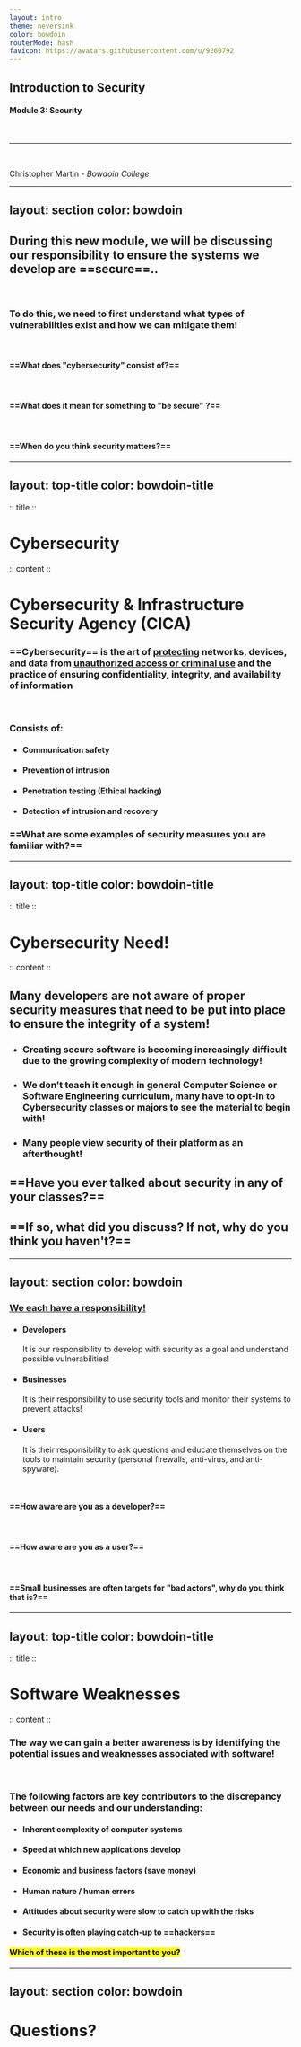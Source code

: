```yaml
---
layout: intro
theme: neversink
color: bowdoin
routerMode: hash
favicon: https://avatars.githubusercontent.com/u/9260792
---
```


## Introduction to Security <twemoji-locked />
#### Module 3: Security

<br>

<hr><br>

Christopher Martin - _Bowdoin College_ <a href="https://bowdoin.edu/" class="ns-c-iconlink"><mdi-open-in-new /></a>
<Email v="c.martin@bowdoin.edu" />

---
layout: section
color: bowdoin
---

## During this new module, we will be discussing our responsibility to ensure the systems we develop are ==secure==..

<br>

### To do this, we need to first understand what types of vulnerabilities exist and how we can mitigate them!

<br>

#### ==What does "cybersecurity" consist of?==

<br>

#### ==What does it mean for something to "be secure" ?==

<br>

#### ==When do you think security matters?==

<twemoji-thinking-face v-drag="[861,419,96,89]" />

---
layout: top-title
color: bowdoin-title
---

:: title ::

# Cybersecurity

:: content ::

# Cybersecurity & Infrastructure Security Agency (CICA)
### ==Cybersecurity== is the art of <u>protecting</u> networks, devices, and data from <u>unauthorized access or criminal use</u> and the practice of ensuring confidentiality, integrity, and availability of information

<br>

### Consists of:
- #### Communication safety
- #### Prevention of intrusion
- #### Penetration testing (Ethical hacking) 
- #### Detection of intrusion and recovery

### ==What are some examples of security measures you are familiar with?==
<twemoji-laptop v-drag="[672,228,154,143]" />
<twemoji-locked v-drag="[716,259,71,66]" />
<twemoji-thinking-face v-drag="[790,288,96,89]" />

---
layout: top-title
color: bowdoin-title
---

:: title ::

# Cybersecurity Need!

:: content ::

## Many developers are not aware of proper security measures that need to be put into place to ensure the integrity of a system!

- ### Creating secure software is becoming increasingly difficult due to the growing complexity of modern technology!

- ### We don't teach it enough in general Computer Science or Software Engineering curriculum, many have to opt-in to Cybersecurity classes or majors to see the material to begin with!

- ### Many people view security of their platform as an afterthought!

## ==Have you ever talked about security in any of your classes?==
## ==If so, what did you discuss? If not, why do you think you haven't?==

<twemoji-fearful-face v-drag="[868,419,96,89]" />

---
layout: section
color: bowdoin
---

### <u>We each have a responsibility!</u>

- #### Developers
  It is our responsibility to develop with security as a goal and understand possible vulnerabilities!
- #### Businesses
  It is their responsibility to use security tools and monitor their systems to prevent attacks!
- #### Users
  It is their responsibility to ask questions and educate themselves on the tools to maintain security (personal firewalls, anti-virus, and anti-spyware).

<br>

#### ==How aware are you as a developer?==

<br>

#### ==How aware are you as a user?==

<br>

#### ==Small businesses are often targets for "bad actors", why do you think that is?==

<twemoji-thinking-face v-drag="[861,419,96,89]" />

---
layout: top-title
color: bowdoin-title
---

:: title ::

# Software Weaknesses

:: content ::

### The way we can gain a better awareness is by identifying the potential issues and weaknesses associated with software!

<br>

### The following factors are key contributors to the discrepancy between our needs and our understanding:

- #### Inherent complexity of computer systems
- #### Speed at which new applications develop
- #### Economic and business factors (save money)
- #### Human nature / human errors
- #### Attitudes about security were slow to catch up with the risks
- #### Security is often playing catch-up to ==hackers==

<div v-drag="[405,212,461,40]"><h4><mark>Which of these is the most important to you?</mark></h4></div>

---
layout: section
color: bowdoin
---

# Questions?

<twemoji-thinking-face v-drag="[851,287,96,89]" />
